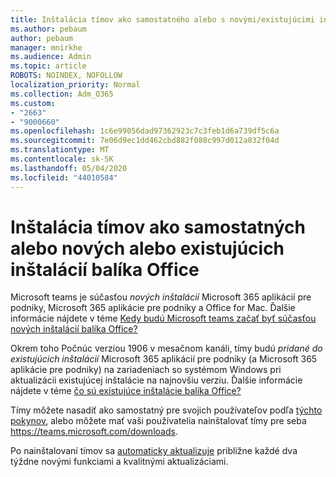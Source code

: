 ```yaml
---
title: Inštalácia tímov ako samostatného alebo s novými/existujúcimi inštalami balíka Office
ms.author: pebaum
author: pebaum
manager: mnirkhe
ms.audience: Admin
ms.topic: article
ROBOTS: NOINDEX, NOFOLLOW
localization_priority: Normal
ms.collection: Adm_O365
ms.custom:
- "2663"
- "9000660"
ms.openlocfilehash: 1c6e99056dad97362923c7c3feb1d6a739df5c6a
ms.sourcegitcommit: 7e06d9ec1dd462cbd882f088c997d012a032f04d
ms.translationtype: MT
ms.contentlocale: sk-SK
ms.lasthandoff: 05/04/2020
ms.locfileid: "44010584"
---
```

# <a name="installing-teams-as-standalone-or-with-new-or-existing-office-installations"></a>Inštalácia tímov ako samostatných alebo nových alebo existujúcich inštalácií balíka Office

Microsoft teams je súčasťou *nových inštalácií* Microsoft 365 aplikácií pre podniky, Microsoft 365 aplikácie pre podniky a Office for Mac. Ďalšie informácie nájdete v téme [Kedy budú Microsoft teams začať byť súčasťou nových inštalácií balíka Office?](https://docs.microsoft.com/deployoffice/teams-install#when-will-microsoft-teams-start-being-included-with-new-installations-of-microsoft-365-apps)

Okrem toho Počnúc verziou 1906 v mesačnom kanáli, tímy budú *pridané do existujúcich inštalácií* Microsoft 365 aplikácií pre podniky (a Microsoft 365 aplikácie pre podniky) na zariadeniach so systémom Windows pri aktualizácii existujúcej inštalácie na najnovšiu verziu. Ďalšie informácie nájdete v téme [čo sú existujúce inštalácie balíka Office?](https://docs.microsoft.com/deployoffice/teams-install#what-about-existing-installations-of-microsoft-365-apps)

Tímy môžete nasadiť ako samostatný pre svojich používateľov podľa [týchto pokynov](https://docs.microsoft.com/MicrosoftTeams/msi-deployment), alebo môžete mať vaši používatelia nainštalovať tímy pre seba https://teams.microsoft.com/downloads.

Po nainštalovaní tímov sa [automaticky aktualizuje](https://docs.microsoft.com/deployoffice/teams-install#feature-and-quality-updates-for-microsoft-teams) približne každé dva týždne novými funkciami a kvalitnými aktualizáciami. 

